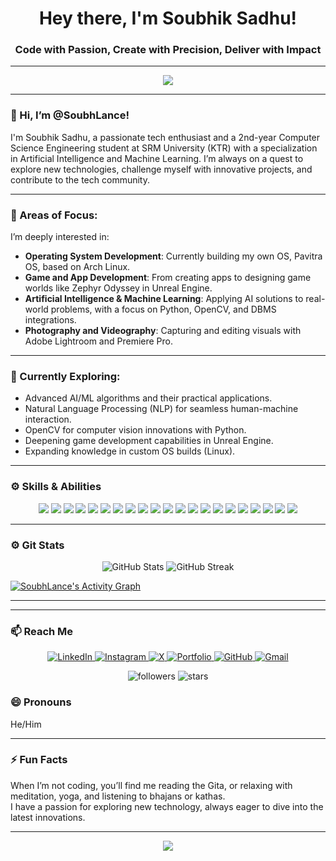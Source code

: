 <h1 align="center">Hey there, I'm Soubhik Sadhu! </h1>
<h3 align="center">Code with Passion, Create with Precision, Deliver with Impact</h3>


---

<p align="center">
  <img src="https://readme-typing-svg.herokuapp.com?color=2EB2EC&lines=Welcome+to+my+GitHub+profile!;I+am+a+tech+enthusiast.;Let's+collaborate+on+exciting+projects!" />
</p>

---

### 🚀 Hi, I’m @SoubhLance!

I'm Soubhik Sadhu, a passionate tech enthusiast and a 2nd-year Computer Science Engineering student at SRM University (KTR) with a specialization in Artificial Intelligence and Machine Learning. I’m always on a quest to explore new technologies, challenge myself with innovative projects, and contribute to the tech community.

---

### 👀 Areas of Focus:
I’m deeply interested in:

- **Operating System Development**: Currently building my own OS, Pavitra OS, based on Arch Linux.
- **Game and App Development**: From creating apps to designing game worlds like Zephyr Odyssey in Unreal Engine.
- **Artificial Intelligence & Machine Learning**: Applying AI solutions to real-world problems, with a focus on Python, OpenCV, and DBMS integrations.
- **Photography and Videography**: Capturing and editing visuals with Adobe Lightroom and Premiere Pro.

---

### 🌱 Currently Exploring:

- Advanced AI/ML algorithms and their practical applications.
- Natural Language Processing (NLP) for seamless human-machine interaction.
- OpenCV for computer vision innovations with Python.
- Deepening game development capabilities in Unreal Engine.
- Expanding knowledge in custom OS builds (Linux).
  
---


### ⚙️ Skills & Abilities

<p align="center">
  <img src="https://img.shields.io/badge/Python-3776AB?style=for-the-badge&logo=python&logoColor=white" />
  <img src="https://img.shields.io/badge/HTML-E34F26?style=for-the-badge&logo=html5&logoColor=white" />
  <img src="https://img.shields.io/badge/CSS-1572B6?style=for-the-badge&logo=css3&logoColor=white" />
  <img src="https://img.shields.io/badge/Java-007396?style=for-the-badge&logo=java&logoColor=white" />
  <img src="https://img.shields.io/badge/JavaScript-F7DF1E?style=for-the-badge&logo=javascript&logoColor=black" />
  <img src="https://img.shields.io/badge/C-00599C?style=for-the-badge&logo=c&logoColor=white" />
  <img src="https://img.shields.io/badge/C++-00599C?style=for-the-badge&logo=cplusplus&logoColor=white" />
  <img src="https://img.shields.io/badge/C%23-239120?style=for-the-badge&logo=csharp&logoColor=white" />
  <img src="https://img.shields.io/badge/MySQL-4479A1?style=for-the-badge&logo=mysql&logoColor=white" />
  <img src="https://img.shields.io/badge/Android-3DDC84?style=for-the-badge&logo=android&logoColor=white" />
  <img src="https://img.shields.io/badge/Unreal%20Engine-313131?style=for-the-badge&logo=unrealengine&logoColor=white" />
  <img src="https://img.shields.io/badge/Unity-000000?style=for-the-badge&logo=unity&logoColor=white" />
  <img src="https://img.shields.io/badge/Godot-478CBF?style=for-the-badge&logo=godotengine&logoColor=white" />
  <img src="https://img.shields.io/badge/GitHub-181717?style=for-the-badge&logo=github&logoColor=white" />
  <img src="https://img.shields.io/badge/Canva-00C4CC?style=for-the-badge&logo=canva&logoColor=white" />
  <img src="https://img.shields.io/badge/Figma-F24E1E?style=for-the-badge&logo=figma&logoColor=white" />
  <img src="https://img.shields.io/badge/Blender-F5792A?style=for-the-badge&logo=blender&logoColor=white" />
  <img src="https://img.shields.io/badge/Premiere%20Pro-9999FF?style=for-the-badge&logo=adobepremierepro&logoColor=white" />
  <img src="https://img.shields.io/badge/After%20Effects-9999FF?style=for-the-badge&logo=adobeaftereffects&logoColor=white" />
  <img src="https://img.shields.io/badge/Lightroom-31A8FF?style=for-the-badge&logo=adobelightroom&logoColor=white" />
  <img src="https://img.shields.io/badge/Photoshop-31A8FF?style=for-the-badge&logo=adobephotoshop&logoColor=white" />
</p>

---

### ⚙️ Git Stats

<p align="center">
  <img src="https://github-readme-stats.vercel.app/api?username=SoubhLance&show_icons=true&theme=dark&count_private=true&hide_border=true" alt="GitHub Stats" />
  <img src="https://github-readme-streak-stats.herokuapp.com/?user=SoubhLance&theme=black-ice&hide_border=true" alt="GitHub Streak" />
</p>


[![SoubhLance's Activity Graph](https://github-readme-activity-graph.vercel.app/graph?username=SoubhLance&theme=react-dark)](https://github.com/SoubhLance)

---
---

### 📫 Reach Me

<p align="center">
  <a href="https://www.linkedin.com/in/soubhiksadhu">
    <img src="https://img.shields.io/badge/LinkedIn-%230077B5.svg?style=for-the-badge&logo=linkedin&logoColor=white" alt="LinkedIn" />
  </a>
  <a href="[https://www.instagram.com/your_instagram_username](https://www.instagram.com/_piklusadhu_/)">
    <img src="https://img.shields.io/badge/Instagram-E4405F?style=for-the-badge&logo=instagram&logoColor=white" alt="Instagram" />
  </a>
  <a href="[https://x.com/your_x_username](https://x.com/_PikluSadhu_)">
  <img src="https://img.shields.io/badge/X-1DA1F2?style=for-the-badge&logo=&logoColor=white" alt="X" />
</a>
  <a href="[https://your_portfolio_link](https://soubhik-dev.vercel.app/)">
    <img src="https://img.shields.io/badge/Portfolio-%23ff5722.svg?style=for-the-badge&logo=Google-Chrome&logoColor=white" alt="Portfolio" />
  </a>
  <a href="https://github.com/SoubhLance">
    <img src="https://img.shields.io/badge/GitHub-%23121011.svg?style=for-the-badge&logo=github&logoColor=white" alt="GitHub" />
  </a>
  <a href="mailto:studysadhu2022@gmail.com">
    <img src="https://img.shields.io/badge/Email-%23D14836.svg?style=for-the-badge&logo=gmail&logoColor=white" alt="Gmail" />
  </a>
  <p align="center">
  <img src="https://img.shields.io/github/followers/SoubhLance?color=0D47A1&style=for-the-badge" alt="followers" />
  <img src="https://img.shields.io/github/stars/SoubhLance?color=0D47A1&style=for-the-badge" alt="stars" />
</p>
</p>

### 😄 Pronouns
He/Him

---

### ⚡ Fun Facts
When I’m not coding, you’ll find me reading the Gita, or relaxing with meditation, yoga, and listening to bhajans or kathas.  
I have a passion for exploring new technology, always eager to dive into the latest innovations.

---

<p align="center">
  <img src="https://readme-typing-svg.herokuapp.com?color=2EB2EC&lines=Thank+you+for+visiting+my+profile!" />
</p>



